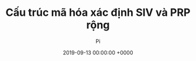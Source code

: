 ---
title: Cấu trúc mã hóa xác định SIV và PRP rộng
date: 2019-09-13 00:00:00 +0000
layout: 'post'
permalink: "/crypto/040.html"
author: 'Pi'
tags: []

---